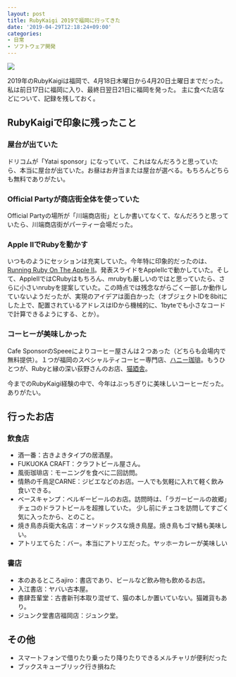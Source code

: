 ```yaml
---
layout: post
title: RubyKaigi 2019で福岡に行ってきた
date: '2019-04-29T12:18:24+09:00'
categories:
- 日常
- ソフトウェア開発
---
```


![](/blog/images/rubykaigi2019.jpg)

2019年のRubyKaigiは福岡で、4月18日木曜日から4月20日土曜日までだった。私は前日17日に福岡に入り、最終日翌日21日に福岡を発った。
主に食べた店などについて、記録を残しておく。

## RubyKaigiで印象に残ったこと

### 屋台が出ていた

ドリコムが「Yatai sponsor」になっていて、これはなんだろうと思っていたら、本当に屋台が出ていた。お昼はお弁当または屋台が選べる。もちろんどちらも無料でありがたい。

### Official Partyが商店街全体を使っていた

Official Partyの場所が「川端商店街」としか書いてなくて、なんだろうと思っていたら、川端商店街がパーティー会場だった。

### Apple ⅡでRubyを動かす

いつものようにセッションは充実していた。今年特に印象的だったのは、[Running Ruby On The Apple Ⅱ](https://rubykaigi.org/2019/presentations/PeterQuines.html)。発表スライドをAppleⅡcで動かしていた。そして、AppleⅡではCRubyはもちろん、mrubyも厳しいのではと思っていたら、さらに小さいnrubyを提案していた。この時点では残念ながらごく一部しか動作していないようだったが、実現のアイデアは面白かった（オブジェクトIDを8bitにした上で、配置されているアドレスはIDから機械的に、1byteでも小さなコードで計算できるようにする、とか）。

### コーヒーが美味しかった

Cafe SponsorのSpeeeによりコーヒー屋さんは２つあった（どちらも会場内で無料提供）。１つが福岡のスペシャルティコーヒー専門店、[ハニー珈琲](http://www.honeycoffee.com)。もうひとつが、Rubyと縁の深い荻野さんのお店、[猫廼舎](http://cafenekonoya.com)。

今までのRubyKaigi経験の中で、今年はぶっちぎりに美味しいコーヒーだった。ありがたい。

## 行ったお店

### 飲食店

* 酒一番：古きよきタイプの居酒屋。
* FUKUOKA CRAFT：クラフトビール屋さん。
* 風街珈琲店：モーニングを食べに二回訪問。
* 情熱の千鳥足CARNE：ジビエなどのお店。一人でも気軽に入れて軽く飲み食いできる。
* ベースキャンプ：ベルギービールのお店。訪問時は、「ラガービールの故郷」チェコのドラフトビールを超推していた。
少し前にチェコを訪問してすごく気に入ったから、とのこと。
* 焼き鳥赤兵衛大名店：オーソドックスな焼き鳥屋。焼き鳥もゴマ鯖も美味しい。
* アトリエてらた：バー。本当にアトリエだった。ヤッホーカレーが美味しい

### 書店

* 本のあるところajiro：書店であり、ビールなど飲み物も飲めるお店。
* 入江書店：ヤバい古本屋。
* 書肆吾輩堂：古書新刊本取り混ぜて、猫の本しか置いていない。猫雑貨もあり。
* ジュンク堂書店福岡店：ジュンク堂。

## その他

* スマートフォンで借りたり乗ったり降りたりできるメルチャリが便利だった
* ブックスキューブリック行き損ねた

